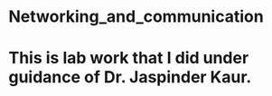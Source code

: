 # Networking_and_communication
<h1>This is lab work that I did under guidance of Dr. Jaspinder Kaur.</h1> 
